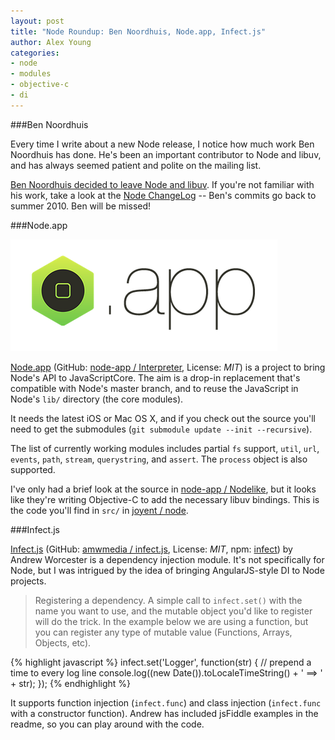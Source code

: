 ```yaml
---
layout: post
title: "Node Roundup: Ben Noordhuis, Node.app, Infect.js"
author: Alex Young
categories:
- node
- modules
- objective-c
- di
---
```


###Ben Noordhuis

Every time I write about a new Node release, I notice how much work Ben Noordhuis has done.  He's been an important contributor to Node and libuv, and has always seemed patient and polite on the mailing list.

[Ben Noordhuis decided to leave Node and libuv](http://blog.nodejs.org/2013/12/03/bnoordhuis-departure/).  If you're not familiar with his work, take a look at the [Node ChangeLog](https://github.com/joyent/node/blob/master/ChangeLog) -- Ben's commits go back to summer 2010.  Ben will be missed!

###Node.app

![Node.app](/images/posts/nodeapp.png)

[Node.app](http://nodeapp.org/) (GitHub: [node-app / Interpreter](https://github.com/node-app/Interpreter), License: _MIT_) is a project to bring Node's API to JavaScriptCore.  The aim is a drop-in replacement that's compatible with Node's master branch, and to reuse the JavaScript in Node's `lib/` directory (the core modules).

It needs the latest iOS or Mac OS X, and if you check out the source you'll need to get the submodules (`git submodule update --init --recursive`).

The list of currently working modules includes partial `fs` support, `util`, `url`, `events`, `path`, `stream`, `querystring`, and `assert`.  The `process` object is also supported.

I've only had a brief look at the source in [node-app / Nodelike](https://github.com/node-app/Nodelike/), but it looks like they're writing Objective-C to add the necessary libuv bindings.  This is the code you'll find in `src/` in [joyent / node](https://github.com/joyent/node).

###Infect.js

[Infect.js](http://blog.amwmedia.com/post/66879608871/infect-js-infectiously-simple-dependency-injection) (GitHub: [amwmedia / infect.js](https://github.com/amwmedia/infect.js), License: _MIT_, npm: [infect](https://npmjs.org/package/infect)) by Andrew Worcester is a dependency injection module.  It's not specifically for Node, but I was intrigued by the idea of bringing AngularJS-style DI to Node projects.

> Registering a dependency.  A simple call to `infect.set()` with the name you want to use, and the mutable object you'd like to register will do the trick. In the example below we are using a function, but you can register any type of mutable value (Functions, Arrays, Objects, etc).

{% highlight javascript %}
infect.set('Logger', function(str) {
  // prepend a time to every log line
  console.log((new Date()).toLocaleTimeString() + ' ==> ' + str);
});
{% endhighlight %}

It supports function injection (`infect.func`) and class injection (`infect.func` with a constructor function).  Andrew has included jsFiddle examples in the readme, so you can play around with the code.

